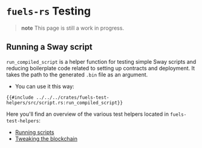 # `fuels-rs` Testing

> **note** This page is still a work in progress.

## Running a Sway script

`run_compiled_script` is a helper function for testing simple Sway scripts and reducing boilerplate code related to setting up contracts and deployment. It takes the path to the generated `.bin` file as an argument.

- You can use it this way:

````rust,ignore
{{#include ../../../crates/fuels-test-helpers/src/script.rs:run_compiled_script}}
````

Here you'll find an overview of the various test helpers located in `fuels-test-helpers`:

- [Running scripts](./scripts.md)
- [Tweaking the blockchain](./chains.md)

